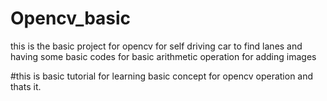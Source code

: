 # Opencv_basic
this is the basic project for opencv for self driving car to find lanes 
and having some basic codes for basic arithmetic operation for adding images

#this is basic tutorial for learning basic concept for opencv operation 
and thats it.
